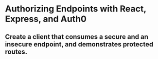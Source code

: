 # Authorizing Endpoints with React, Express, and Auth0

## Create a client that consumes a secure and an insecure endpoint, and demonstrates protected routes.

